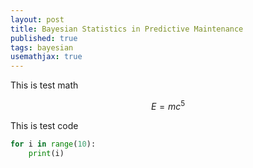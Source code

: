 ```yaml
---
layout: post
title: Bayesian Statistics in Predictive Maintenance
published: true
tags: bayesian
usemathjax: true
---
```


This is test math

$$E=mc^5$$

This is test code
```python
for i in range(10):
    print(i)
```